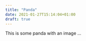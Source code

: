 ```yaml
---
title: "Panda"
date: 2021-01-27T15:14:04+01:00
draft: true
---
```


This is some panda with an image ... 